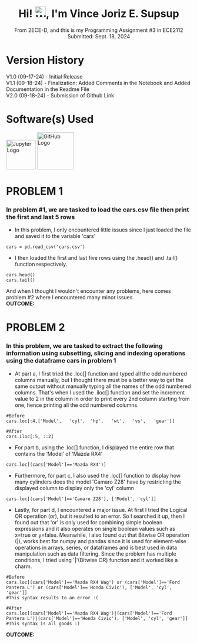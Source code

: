 <div align="center">

# Hi! <img src="https://github.com/user-attachments/assets/d21e6cd6-76a9-4934-8910-809aa4815251" alt="Wave" width="30"/>, I'm Vince Joriz E. Supsup  
From 2ECE-D, and this is my Programming Assignment #3 in ECE2112  
Submitted: Sept. 18, 2024 

</div>

# Version History
V1.0 (09-17-24) - Initial Release  
V1.1 (09-18-24) -  Finalization: Added Comments in the Notebook and Added Documentation in the Readme File  
V2.0 (09-18-24) - Submission of Github Link

# Software(s) Used
<img src="https://github.com/user-attachments/assets/32ea11b3-b4e5-4efa-a673-ce2b102ab4b5" alt="Jupyter Logo" width="80"/> <img src="https://github.githubassets.com/images/modules/logos_page/GitHub-Mark.png" alt="GitHub Logo" width="100"/>

# PROBLEM 1
### In problem #1, we are tasked to load the cars.csv file then print the first and last 5 rows
* In this problem, I only encountered little issues since I just loaded the file and saved it to the variable 'cars'
```
cars = pd.read_csv('cars.csv')
```
* I then loaded the first and last five rows using the .head() and .tail() function respectively.
```
cars.head()
cars.tail()
```
And when I thought I wouldn't encounter any problems, here comes problem #2 where I encountered many minor issues  
**OUTCOME:**

# PROBLEM 2
### In this problem, we are tasked to extract the following information using subsetting, slicing and indexing operations using the dataframe cars in problem 1
* At part a, I first tried the .loc[] function and typed all the odd numbered columns manually, but I thought there must be a better way to get the same output without manually typing all the names of the odd numbered columns. That's when I used the .iloc[] function and set the increment value to 2 in the column in order to print every 2nd column starting from one, hence printing all the odd numbered columns.
```
#Before
cars.loc[:4,['Model',	'cyl',	'hp',	'wt',	'vs',	'gear']]

#After
cars.iloc[:5, ::2]
```
* For part b, using the .loc[] function, I displayed the entire row that contains the ‘Model’ of ‘Mazda RX4’
```
cars.loc[(cars['Model']=='Mazda RX4')]
```
* Furthermore, for part c, I also used the .loc[] function to display how many cylinders does the model 'Camaro Z28' have by restricting the displayed column to display only the 'cyl' column
```
cars.loc[(cars['Model']=='Camaro Z28'), ['Model', 'cyl']]
```
* Lastly, for part d, I encountered a major issue. At first I tried the Logical OR operation (or), but it resulted to an error. So I searched it up, then I found out that 'or' is only used for combining simple boolean expressions and it also operates on single boolean values such as x=true or y=false. Meanwhile, I also found out that Bitwise OR operation (|), works best for numpy and pandas since it is used for element-wise operations in arrays, series, or dataframes and is best used in data manipulation such as data filtering. Since the problem has multiple conditions, I tried using '|'(Bitwise OR) function and it worked like a charm.
```
#Before
cars.loc[(cars['Model']=='Mazda RX4 Wag') or (cars['Model']=='Ford Pantera L') or (cars['Model']=='Honda Civic'), ['Model', 'cyl', 'gear']]
#This syntax results to an error :(

#After
cars.loc[(cars['Model']=='Mazda RX4 Wag')|(cars['Model']=='Ford Pantera L')|(cars['Model']=='Honda Civic'), ['Model', 'cyl', 'gear']]
#This syntax is all goods :)
```
**OUTCOME:**


